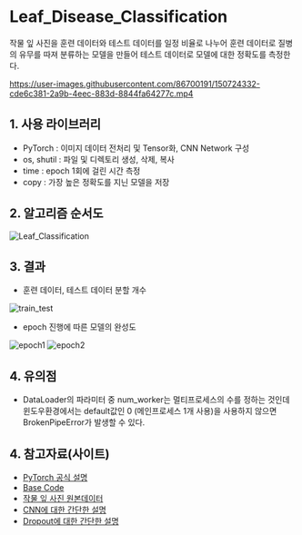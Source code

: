 # Leaf_Disease_Classification
작물 잎 사진을 훈련 데이터와 테스트 데이터를 일정 비율로 나누어 훈련 데이터로 질병의 유무를 따져 분류하는 모델을 만들어 테스트 데이터로 모델에 대한 정확도를 측정한다.

https://user-images.githubusercontent.com/86700191/150724332-cde6c381-2a9b-4eec-883d-8844fa64277c.mp4

## 1. 사용 라이브러리
- PyTorch : 이미지 데이터 전처리 및 Tensor화, CNN Network 구성
- os, shutil :  파일 및 디렉토리 생성, 삭제, 복사
- time : epoch 1회에 걸린 시간 측정
- copy : 가장 높은 정확도를 지닌 모델을 저장

## 2. 알고리즘 순서도
![Leaf_Classification](https://user-images.githubusercontent.com/86700191/151174087-52378e6c-ccb5-4af6-8f03-1cfc5757efa7.png)

## 3. 결과
- 훈련 데이터, 테스트 데이터 분할 개수

![train_test](https://user-images.githubusercontent.com/86700191/151299477-13f8fec4-93e0-49ae-9710-ef7a13e63761.PNG)
- epoch 진행에 따른 모델의 완성도

![epoch1](https://user-images.githubusercontent.com/86700191/151299482-11b6a2af-cc30-42b5-b5a7-c73f68479e41.PNG)
![epoch2](https://user-images.githubusercontent.com/86700191/151299483-2e9b0bc6-e0c9-4996-9ccd-8e8467fa92f0.PNG)

## 4. 유의점
- DataLoader의 파라미터 중 num_worker는 멀티프로세스의 수를 정하는 것인데 윈도우환경에서는 default값인 0 (메인프로세스 1개 사용)을 사용하지 않으면 BrokenPipeError가 발생할 수 있다.

## 4. 참고자료(사이트)
- [PyTorch 공식 설명](https://pytorch.org/docs/stable/index.html)
- [Base Code](https://github.com/bjpublic/DeepLearningProject)
- [작물 잎 사진 원본데이터](https://data.mendeley.com/datasets/tywbtsjrjv/1)
- [CNN에 대한 간단한 설명](https://yjjo.tistory.com/8)
- [Dropout에 대한 간단한 설명](https://heytech.tistory.com/127)